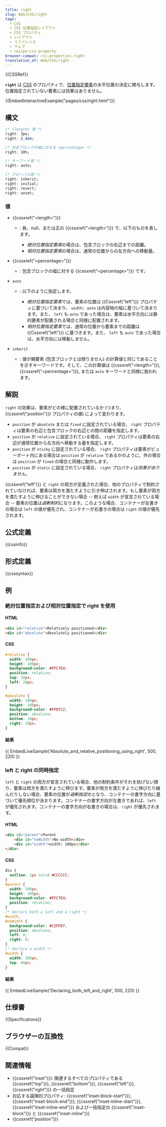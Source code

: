 ```yaml
---
title: right
slug: Web/CSS/right
tags:
  - CSS
  - CSS 位置指定レイアウト
  - CSS プロパティ
  - レイアウト
  - リファレンス
  - ウェブ
  - recipe:css-property
browser-compat: css.properties.right
translation_of: Web/CSS/right
---
```

{{CSSRef}}

**`right`** は [CSS](/ja/docs/Web/CSS) のプロパティで、[位置指定要素](/ja/docs/Web/CSS/position)の水平位置の決定に関与します。位置指定されていない要素には効果はありません。

{{EmbedInteractiveExample("pages/css/right.html")}}

## 構文

```css
/* <length> 値 */
right: 3px;
right: 2.4em;

/* 包含ブロックの幅に対する <percentage> */
right: 10%;

/* キーワード値 */
right: auto;

/* グローバル値 */
right: inherit;
right: initial;
right: revert;
right: unset;
```

### 値

- {{cssxref("&lt;length&gt;")}}

  - : 負、null、または正の {{cssxref("&lt;length&gt;")}} で、以下のものを表します。

    - *絶対位置指定要素*の場合は、包含ブロックの右辺までの距離。
    - *相対位置指定要素*の場合は、通常の位置からの左方向への移動量。

- {{cssxref("&lt;percentage&gt;")}}
  - : 包含ブロックの幅に対する {{cssxref("&lt;percentage&gt;")}} です。
- `auto`

  - : 以下のように指定します。

    - *絶対位置指定要素*では、要素の位置は {{Cssxref("left")}} プロパティに基づいて決まり、 `width: auto` は内容物の幅に基づいて決まります。また、 `left` も `auto` であった場合は、要素は水平方向には静的要素が配置される場合と同様に配置されます。
    - *相対位置指定要素*では、通常の位置から要素までの距離は {{Cssxref("left")}} に基づきます。また、 `left` も `auto` であった場合は、水平方向には移動しません。

- `inherit`
  - : 値が親要素 (包含ブロックとは限りません) の計算値と同じであることを示すキーワードです。そして、この計算値は {{cssxref("&lt;length&gt;")}}, {{cssxref("&lt;percentage&gt;")}}, または `auto` キーワードと同様に扱われます。

## 解説

`right` の効果は、要素がどの様に配置されているか (つまり、 {{cssxref("position")}} プロパティの値) によって変わります。

- `position` が `absolute` または `fixed` に設定されている場合、 `right` プロパティは要素の右辺と包含ブロックの右辺との間の距離を指定します。
- `position` が `relative` に設定されている場合、 `right` プロパティは要素の右辺が通常位置から左方向へ移動する量を指定します。
- `position` が `sticky` に設定されている場合、 `right` プロパティは要素がビューポート内にある場合は `position` が `relative` であるかのように、外の場合は `position` が `fixed` の場合と同様に動作します。
- `position` が `static` に設定されている場合、 `right` プロパティは*効果がありません*。

{{cssxref("left")}} と `right` の両方が定義された場合、他のプロパティで制約されていなければ、要素は両方を満たすように引き伸ばされます。もし要素が両方を満たすように伸びることができない場合 -- 例えば `width` が宣言されている場合 -- 要素の位置は*過剰制約*になります。このような場合、コンテナーが左書きの場合は `left` の値が優先され、コンテナーが右書きの場合は `right` の値が優先されます。

## 公式定義

{{cssinfo}}

## 形式定義

{{csssyntax}}

## 例

<h3 id="Absolute_and_relative_positioning_using_right">絶対位置指定および相対位置指定で right を使用</h3>

#### HTML

```html
<div id="relative">Relatively positioned</div>
<div id="absolute">Absolutely positioned</div>
```

#### CSS

```css
#relative {
  width: 100px;
  height: 100px;
  background-color: #FFC7E4;
  position: relative;
  top: 20px;
  left: 20px;
}

#absolute {
  width: 100px;
  height: 100px;
  background-color: #FFD7C2;
  position: absolute;
  bottom: 10px;
  right: 20px;
}
```

#### 結果

{{ EmbedLiveSample('Absolute_and_relative_positioning_using_right', 500, 220) }}

<h3 id="Declaring_both_left_and_right">left と right の同時指定</h3>

`left` と `right` の両方が宣言されている場合、他の制約条件がそれを妨げない限り、要素は両方を満たすように伸びます。要素が両方を満たすように伸びたり縮んだりしない場合、要素の位置が*過剰指定*のとなり、コンテナーの書字方向に基づいて優先順位が決まります。コンテナーの書字方向が左書きであれば、`left` が優先されます。コンテナーの書字方向が右書きの場合は、`right` が優先されます。

#### HTML

```html
<div id="parent">Parent
    <div id="noWidth">No width</div>
    <div id="width">width: 100px</div>
</div>
```

#### CSS

```css
div {
  outline: 1px solid #CCCCCC;
}
#parent {
  width: 200px;
  height: 200px;
  background-color: #FFC7E4;
  position: relative;
}
/* declare both a left and a right */
#width,
#noWidth {
  background-color: #C2FFD7;
  position: absolute;
  left: 0;
  right: 0;
}
/* declare a width */
#width {
  width: 100px;
  top: 60px;
}
```

#### 結果

{{ EmbedLiveSample('Declaring_both_left_and_right', 500, 220) }}

## 仕様書

{{Specifications}}

## ブラウザーの互換性

{{Compat}}

## 関連情報

- {{cssxref("inset")}}: 関連するすべてのプロパティである {{cssxref("top")}}, {{cssxref("bottom")}}, {{cssxref("left")}}, {{cssxref("right")}} の一括指定
- 対応する論理的プロパティ: {{cssxref("inset-block-start")}}, {{cssxref("inset-block-end")}}, {{cssxref("inset-inline-start")}}, {{cssxref("inset-inline-end")}} および一括指定の {{cssxref("inset-block")}} と {{cssxref("inset-inline")}}
- {{cssxref("position")}}
